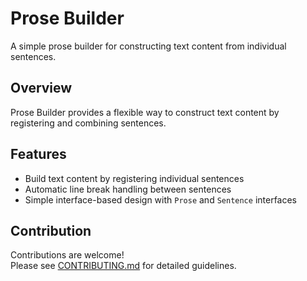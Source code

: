 # Prose Builder

A simple prose builder for constructing text content from individual sentences.

## Overview
Prose Builder provides a flexible way to construct text content by registering and combining sentences.

## Features
- Build text content by registering individual sentences
- Automatic line break handling between sentences
- Simple interface-based design with `Prose` and `Sentence` interfaces

## Contribution
Contributions are welcome!  
Please see [CONTRIBUTING.md](CONTRIBUTING.md) for detailed guidelines.



